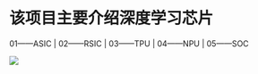 
# 该项目主要介绍深度学习芯片

01——ASIC
|
02——RSIC
|
03——TPU
|
04——NPU
|
05——SOC

![](https://github.com/Eric3911/related-works-ch/blob/master/03_%E7%A5%9E%E7%BB%8F%E8%AE%A1%E7%AE%97%E4%B8%8E%E8%BE%B9%E7%BC%98%E8%AE%A1%E7%AE%97%E7%A0%94%E7%A9%B6/RSIC-V%E5%8E%9F%E7%94%9F%E6%93%8D%E4%BD%9C%E7%B3%BB%E7%BB%9F.jpg)

